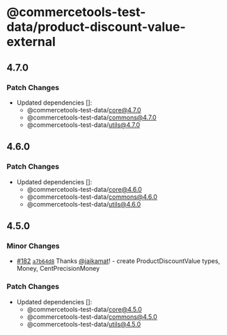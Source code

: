# @commercetools-test-data/product-discount-value-external

## 4.7.0

### Patch Changes

- Updated dependencies []:
  - @commercetools-test-data/core@4.7.0
  - @commercetools-test-data/commons@4.7.0
  - @commercetools-test-data/utils@4.7.0

## 4.6.0

### Patch Changes

- Updated dependencies []:
  - @commercetools-test-data/core@4.6.0
  - @commercetools-test-data/commons@4.6.0
  - @commercetools-test-data/utils@4.6.0

## 4.5.0

### Minor Changes

- [#182](https://github.com/commercetools/test-data/pull/182) [`a7b64d8`](https://github.com/commercetools/test-data/commit/a7b64d80afb75a5734682ab297b67ef50eaf2899) Thanks [@jaikamat](https://github.com/jaikamat)! - create ProductDiscountValue types, Money, CentPrecisionMoney

### Patch Changes

- Updated dependencies []:
  - @commercetools-test-data/core@4.5.0
  - @commercetools-test-data/commons@4.5.0
  - @commercetools-test-data/utils@4.5.0
